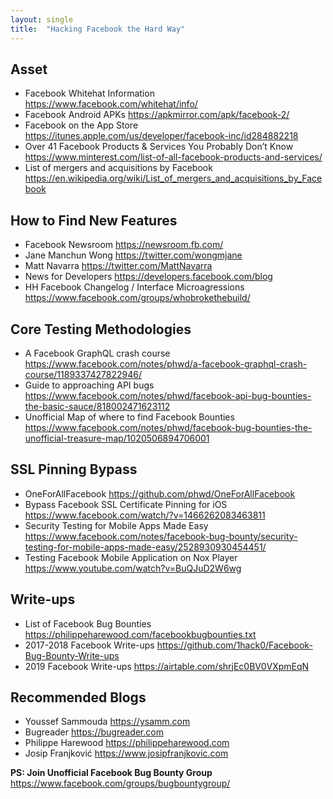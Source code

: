 ```yaml
---
layout: single
title:  "Hacking Facebook the Hard Way"
---
```


## Asset
* Facebook Whitehat Information <https://www.facebook.com/whitehat/info/>
* Facebook Android APKs <https://apkmirror.com/apk/facebook-2/>
* Facebook on the App Store <https://itunes.apple.com/us/developer/facebook-inc/id284882218>
* Over 41 Facebook Products & Services You Probably Don’t Know <https://www.minterest.com/list-of-all-facebook-products-and-services/>
* List of mergers and acquisitions by Facebook <https://en.wikipedia.org/wiki/List_of_mergers_and_acquisitions_by_Facebook>

## How to Find New Features
* Facebook Newsroom <https://newsroom.fb.com/>
* Jane Manchun Wong <https://twitter.com/wongmjane>
* Matt Navarra <https://twitter.com/MattNavarra>
* News for Developers <https://developers.facebook.com/blog>
* HH Facebook Changelog / Interface Microagressions <https://www.facebook.com/groups/whobrokethebuild/>

## Core Testing Methodologies
* A Facebook GraphQL crash course <https://www.facebook.com/notes/phwd/a-facebook-graphql-crash-course/1189337427822946/>
* Guide to approaching API bugs  <https://www.facebook.com/notes/phwd/facebook-api-bug-bounties-the-basic-sauce/818002471623112>
* Unofficial Map of where to find Facebook Bounties <https://www.facebook.com/notes/phwd/facebook-bug-bounties-the-unofficial-treasure-map/1020506894706001>

## SSL Pinning Bypass
* OneForAllFacebook <https://github.com/phwd/OneForAllFacebook>
* Bypass Facebook SSL Certificate Pinning for iOS <https://www.facebook.com/watch/?v=1466262083463811>
* Security Testing for Mobile Apps Made Easy <https://www.facebook.com/notes/facebook-bug-bounty/security-testing-for-mobile-apps-made-easy/2528930930454451/>
* Testing Facebook Mobile Application on Nox Player <https://www.youtube.com/watch?v=BuQJuD2W6wg>

## Write-ups
* List of Facebook Bug Bounties <https://philippeharewood.com/facebookbugbounties.txt>
* 2017-2018 Facebook Write-ups <https://github.com/1hack0/Facebook-Bug-Bounty-Write-ups>
* 2019 Facebook Write-ups <https://airtable.com/shrjEc0BV0VXpmEqN>

## Recommended Blogs
* Youssef Sammouda <https://ysamm.com>
* Bugreader <https://bugreader.com>
* Philippe Harewood <https://philippeharewood.com>
* Josip Franjković <https://www.josipfranjkovic.com>

**PS: Join Unofficial Facebook Bug Bounty Group** <https://www.facebook.com/groups/bugbountygroup/>
